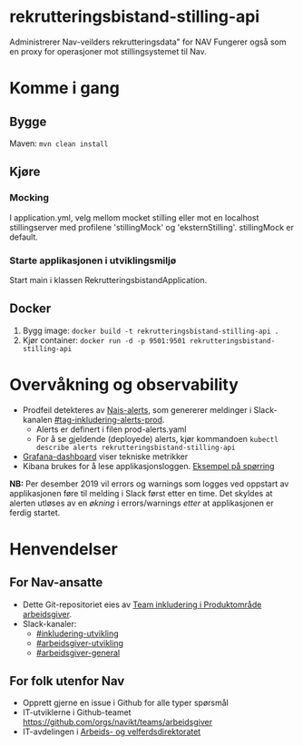 # rekrutteringsbistand-stilling-api

Administrerer Nav-veilders rekrutteringsdata" for NAV
Fungerer også som en proxy for operasjoner mot stillingsystemet til Nav.

# Komme i gang 
## Bygge
Maven: `mvn clean install`

## Kjøre
### Mocking
I application.yml, velg mellom mocket stilling eller mot en localhost stillingserver med profilene 'stillingMock' og 'eksternStilling'.
stillingMock er default.


### Starte applikasjonen i utviklingsmiljø
Start main i klassen RekrutteringsbistandApplication.

## Docker
1. Bygg image: `docker build -t rekrutteringsbistand-stilling-api .`
2. Kjør container: `docker run -d -p 9501:9501 rekrutteringsbistand-stilling-api`

# Overvåkning og observability
* Prodfeil detekteres av [Nais-alerts](https://doc.nais.io/observability/alerts), som genererer meldinger i Slack-kanalen [#tag-inkludering-alerts-prod](https://nav-it.slack.com/archives/CR00PGB1P).
  * Alerts er definert i filen prod-alerts.yaml
  * For å se gjeldende (deployede) alerts, kjør kommandoen `kubectl describe alerts rekrutteringsbistand-stilling-api`
* [Grafana-dashboard](https://grafana.adeo.no/d/odDKuXbWk/rekrutteringsbistand-stilling-api-prod-fss) viser tekniske metrikker
* Kibana brukes for å lese applikasjonsloggen. [Eksempel på spørring](https://logs.adeo.no/s/read-only/app/kibana#/discover?_g=(refreshInterval:(pause:!t,value:0),time:(from:now-4h,mode:quick,to:now))&_a=(columns:!(message,level,application,cluster,exception,namespace),index:'96e648c0-980a-11e9-830a-e17bbd64b4db',interval:auto,query:(language:lucene,query:'cluster:%20prod-fss%20AND%20application:%20rekrutteringsbistand-stilling-api%20AND%20(level:%20Warning%20OR%20level:%20Error)'),sort:!('@timestamp',desc)))

__NB:__ Per desember 2019 vil errors og warnings som logges ved oppstart av applikasjonen føre til melding i Slack først etter en time. Det skyldes at alerten utløses av en _økning_ i errors/warnings _etter_ at applikasjonen er ferdig startet.

# Henvendelser

## For Nav-ansatte
* Dette Git-repositoriet eies av [Team inkludering i Produktområde arbeidsgiver](https://navno.sharepoint.com/sites/intranett-prosjekter-og-utvikling/SitePages/Produktomr%C3%A5de-arbeidsgiver.aspx).
* Slack-kanaler:
  * [#inkludering-utvikling](https://nav-it.slack.com/archives/CQZU35J6A)
  * [#arbeidsgiver-utvikling](https://nav-it.slack.com/archives/CD4MES6BB)
  * [#arbeidsgiver-general](https://nav-it.slack.com/archives/CCM649PDH)

## For folk utenfor Nav
* Opprett gjerne en issue i Github for alle typer spørsmål
* IT-utviklerne i Github-teamet https://github.com/orgs/navikt/teams/arbeidsgiver
* IT-avdelingen i [Arbeids- og velferdsdirektoratet](https://www.nav.no/no/NAV+og+samfunn/Kontakt+NAV/Relatert+informasjon/arbeids-og-velferdsdirektoratet-kontorinformasjon)
